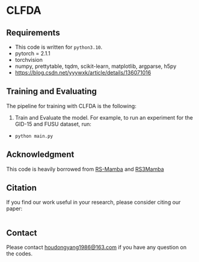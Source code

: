 # CLFDA

## Requirements
- This code is written for `python3.10`.
- pytorch = 2.1.1
- torchvision
- numpy, prettytable, tqdm, scikit-learn, matplotlib, argparse, h5py
- https://blog.csdn.net/yyywxk/article/details/136071016


## Training and Evaluating
The pipeline for training with CLFDA is the following:

1. Train and Evaluate the model. For example, to run an experiment for the GID-15 and FUSU dataset,  run:

- `python main.py`


## Acknowledgment
This code is heavily borrowed from [RS-Mamba](https://github.com/walking-shadow/Official_Remote_Sensing_Mamba) and [RS3Mamba](https://github.com/sstary/SSRS/tree/main/RS3Mamba)


## Citation
If you find our work useful in your research, please consider citing our paper:

```

```
## Contact
Please contact houdongyang1986@163.com if you have any question on the codes.
